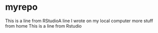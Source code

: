 # myrepo
This is a line from RStudioA line I wrote on my local computer
more stuff from home
This is a line from Rstudio